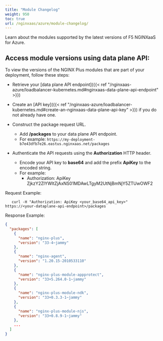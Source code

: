 ```yaml
---
title: "Module Changelog"
weight: 950
toc: true
url: /nginxaas/azure/module-changelog/
---
```


Learn about the modules supported by the latest versions of F5 NGINXaaS for Azure.

## Access module versions using data plane API:

To view the versions of the NGINX Plus modules that are part of your deployment, follow these steps:
- Retrieve your [data plane API endpoint]({{< ref "/nginxaas-azure/loadbalancer-kubernetes.md#nginxaas-data-plane-api-endpoint" >}})

- Create an [API key]({{< ref "/nginxaas-azure/loadbalancer-kubernetes.md#create-an-nginxaas-data-plane-api-key" >}}) if you do not already have one.

- Construct the package request URL.
    - Add **/packages** to your data plane API endpoint.
    - For example: `https://my-deployment-b7e43dfb7e26.eastus.nginxaas.net/packages`

- Authenticate the API requests using the **Authorization** HTTP header.
   - Encode your API key to **base64** and add the prefix **ApiKey** to the encoded string.
   - For example: 
      - Authorization: ApiKey ZjkzY2ZlYWItZjAxNS01MDAwLTgyM2UtNjBmNjY5ZTUwOWF2

Request Example:
```shell
   curl -H "Authorization: ApiKey <your_base64_api_key>" https://<your-dataplane-api-endpoint>/packages
```

Response Example:
```json
{
  "packages": [
    {
      "name": "nginx-plus",
      "version": "33-4~jammy"
    },
    {
      "name": "nginx-agent",
      "version": "1.20.15-2010533110"
    },
    {
      "name": "nginx-plus-module-appprotect",
      "version": "33+5.264.0-1~jammy"
    },
    {
      "name": "nginx-plus-module-ndk",
      "version": "33+0.3.3-1~jammy"
    },
    {
      "name": "nginx-plus-module-njs",
      "version": "33+0.8.9-1~jammy"
    },
    ...
  ]
}
```
